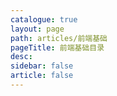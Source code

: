 ```yaml
---
catalogue: true
layout: page
path: articles/前端基础
pageTitle: 前端基础目录
desc:
sidebar: false
article: false
---
```

